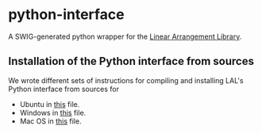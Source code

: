 # python-interface

A SWIG-generated python wrapper for the [Linear Arrangement Library](https://github.com/LAL-project/linear-arrangement-library.git).

## Installation of the Python interface from sources

We wrote different sets of instructions for compiling and installing LAL's Python interface from sources for

- Ubuntu in [this](https://github.com/LAL-project/python-interface/blob/main/instructions/installation-python-interface-sources-ubuntu.md) file.
- Windows in [this](https://github.com/LAL-project/python-interface/blob/main/instructions/installation-python-interface-sources-windows.md) file.
- Mac OS in [this](https://github.com/LAL-project/python-interface/blob/main/instructions/installation-python-interface-sources-macos.md) file.
